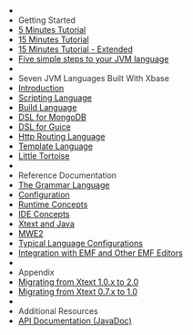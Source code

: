<ul id="nav-outline" style="margin-left: 0px;">
	<li>&nbsp;</li>
	<li style="color : #333;">Getting Started</li>
	<li><a href="11_five_minutes.html">5 Minutes Tutorial</a>
	</li>
	<li><a href="12_domainmodelwalkthrough.html">15 Minutes Tutorial</a>
	</li>
	<li><a href="13_domainmodelnextsteps.html">15 Minutes Tutorial - Extended</a>
	</li>
	<li><a href="14_jvmdomainmodel.html">Five simple steps to your JVM language</a>
	</li>
	<li>&nbsp;</li>
	<li style="color : #333;">Seven JVM Languages Built With Xbase</li>
	<li><a href="21_sevenlang_introduction.html">Introduction</a>
	</li>
	<li><a href="22_scripting.html">Scripting Language</a>
	</li>
	<li><a href="23_builddsl.html">Build Language</a>
	</li>
	<li><a href="24_mongodb.html">DSL for MongoDB</a>
	</li>
	<li><a href="25_guice.html">DSL for Guice</a>
	</li>
	<li><a href="26_httprouting.html">Http Routing Language</a>
	</li>
	<li><a href="27_template.html">Template Language</a>
	</li>
	<li><a href="28_tortoise.html">Little Tortoise</a>
	</li>
	<li>&nbsp;</li>
	<li style="color : #333;">Reference Documentation</li>
	<li><a href="31_grammarlanguage.html">The Grammar Language</a>
	</li>
	<li><a href="32_configuration.html">Configuration</a>
	</li>
	<li><a href="33_runtime_concepts.html">Runtime Concepts</a>
	</li>
	<li><a href="34_ide_concepts.html">IDE Concepts</a>
	</li>
	<li><a href="35_xbase.html">Xtext and Java</a>
	</li>
	<li><a href="36_mwe2.html">MWE2</a>
	</li>
	<li><a href="37_special_languages.html">Typical Language Configurations</a>
	</li>
	<li><a href="38_emf_integration.html">Integration with EMF and Other EMF Editors</a>
	</li>
	<li>&nbsp;</li>
	<li style="color : #333;">Appendix</li>
	<li><a href="41_migrating_from_1_0_x.html">Migrating from Xtext 1.0.x to 2.0</a>
	</li>
	<li><a href="42_migrating_from_0_7.html">Migrating from Xtext 0.7.x to 1.0</a>
	</li>
	<li>&nbsp;</li>
	<li style="color : #333;">Additional Resources
	<li><a href="http://download.eclipse.org/modeling/tmf/xtext/javadoc/2.8/">API Documentation (JavaDoc)</a>
</ul>